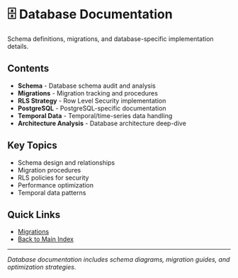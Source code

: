# 🗄️ Database Documentation

Schema definitions, migrations, and database-specific implementation details.

## Contents

- **Schema** - Database schema audit and analysis
- **Migrations** - Migration tracking and procedures
- **RLS Strategy** - Row Level Security implementation
- **PostgreSQL** - PostgreSQL-specific documentation
- **Temporal Data** - Temporal/time-series data handling
- **Architecture Analysis** - Database architecture deep-dive

## Key Topics

- Schema design and relationships
- Migration procedures
- RLS policies for security
- Performance optimization
- Temporal data patterns

## Quick Links

- [Migrations](./migrations/)
- [Back to Main Index](../README.md)

---

*Database documentation includes schema diagrams, migration guides, and optimization strategies.*

